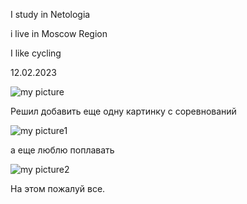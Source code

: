 I study in Netologia

i live in Moscow Region

I like cycling

12.02.2023

![my picture](https://www.sdushor15.ru/sites/default/files/styles/blog_teaser/public/IMG_1118.JPG?itok=UkMv9E0o)

Решил добавить еще одну картинку с соревнований 

![my picture1](https://cdnn21.img.ria.ru/images/07e6/07/05/1800511405_0:29:2253:1296_1920x0_80_0_0_5c7156651ffbc207853cfbf408c21754.jpg)

а еще люблю поплавать

![my picture2](https://www.aqualibrium.ru/optimize?size=700&quality=50&format=webp&src=https://www.aqualibrium.ru/media/__sized__/swimmingswimmingpoolcourse/announce/7-tips-for-awesome-breaststroke-technique-crop-c0-5__0-5-700x524-80.jpg)

На этом пожалуй все.

